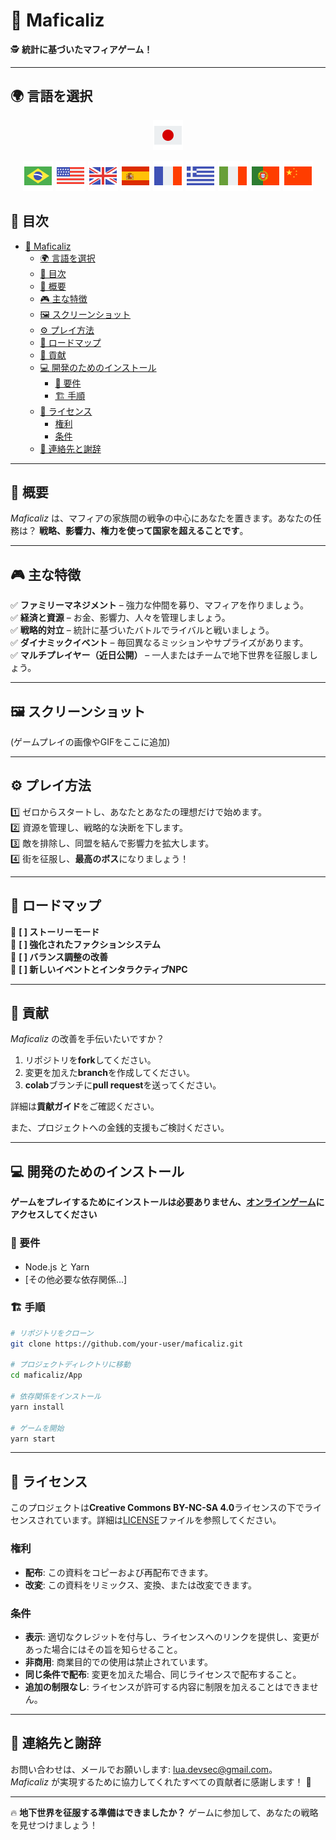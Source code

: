 # 🎩 Maficaliz

🕵️ **統計に基づいたマフィアゲーム！**

---

## 🌍 言語を選択

<div style="text-align: center;"> 

[![日本語](./flag-icons/flag-japan-48.png)](./README.jp.md)

[![Português](./flag-icons/flag-brazil-48.png)](../../README.md) [![English](./flag-icons/flag-usa-48.png)](./README.en.md) [![English](./flag-icons/flag-great-britain-48.png)](./README.gb.md) [![Español](./flag-icons/flag-spain-flag-48.png)](./README.es.md) [![Français](./flag-icons/flag-france-48.png)](./README.fr.md) [![Ελληνικά](./flag-icons/flag-greece-48.png)](./README.gr.md) [![Italiano](./flag-icons/flag-italy-48.png)](./README.it.md) [![Português (Portugal)](./flag-icons/flag-portugal-48.png)](./README.pt.md) [![中文](./flag-icons/flag-china-48.png)](./README.ch.md)

</div>

## 📑 目次  

- [🎩 Maficaliz](#-maficaliz)
  - [🌍 言語を選択](#-言語を選択)
  - [📑 目次](#-目次)
  - [📖 概要](#-概要)
  - [🎮 主な特徴](#-主な特徴)
  - [🖼️ スクリーンショット](#️-スクリーンショット)
  - [⚙️ プレイ方法](#️-プレイ方法)
  - [🚀 ロードマップ](#-ロードマップ)
  - [🤝 貢献](#-貢献)
  - [💻 開発のためのインストール](#-開発のためのインストール)
    - [🔧 要件](#-要件)
    - [🏗️ 手順](#️-手順)
  - [📜 ライセンス](#-ライセンス)
    - [権利](#権利)
    - [条件](#条件)
  - [💌 連絡先と謝辞](#-連絡先と謝辞)

---

## 📖 概要  

*Maficaliz* は、マフィアの家族間の戦争の中心にあなたを置きます。あなたの任務は？ **戦略、影響力、権力を使って国家を超えることです**。

---

## 🎮 主な特徴  

✅ **ファミリーマネジメント** – 強力な仲間を募り、マフィアを作りましょう。  
✅ **経済と資源** – お金、影響力、人々を管理しましょう。  
✅ **戦略的対立** – 統計に基づいたバトルでライバルと戦いましょう。  
✅ **ダイナミックイベント** – 毎回異なるミッションやサプライズがあります。  
✅ **マルチプレイヤー（近日公開）** – 一人またはチームで地下世界を征服しましょう。  

---

## 🖼️ スクリーンショット  

(ゲームプレイの画像やGIFをここに追加)

---

## ⚙️ プレイ方法  

1️⃣ ゼロからスタートし、あなたとあなたの理想だけで始めます。  
2️⃣ 資源を管理し、戦略的な決断を下します。  
3️⃣ 敵を排除し、同盟を結んで影響力を拡大します。  
4️⃣ 街を征服し、**最高のボス**になりましょう！  

---

## 🚀 ロードマップ  

🔹 **[ ] ストーリーモード**  
🔹 **[ ] 強化されたファクションシステム**  
🔹 **[ ] バランス調整の改善**  
🔹 **[ ] 新しいイベントとインタラクティブNPC**  

---

## 🤝 貢献  

*Maficaliz* の改善を手伝いたいですか？

1. リポジトリを**fork**してください。  
2. 変更を加えた**branch**を作成してください。  
3. **colab**ブランチに**pull request**を送ってください。  

詳細は**貢献ガイド**をご確認ください。

また、プロジェクトへの金銭的支援もご検討ください。

---

## 💻 開発のためのインストール  

**ゲームをプレイするためにインストールは必要ありません、[オンラインゲーム](https://maficaliz.github.io/Maficaliz)にアクセスしてください**

### 🔧 要件  

- Node.js と Yarn  
- [その他必要な依存関係...]  

### 🏗️ 手順  

```bash
# リポジトリをクローン
git clone https://github.com/your-user/maficaliz.git  

# プロジェクトディレクトリに移動
cd maficaliz/App

# 依存関係をインストール
yarn install  

# ゲームを開始
yarn start  
```

---

## 📜 ライセンス

このプロジェクトは**Creative Commons BY-NC-SA 4.0**ライセンスの下でライセンスされています。詳細は[LICENSE](../../LICENSE)ファイルを参照してください。

### 権利  

- **配布**: この資料をコピーおよび再配布できます。  
- **改変**: この資料をリミックス、変換、または改変できます。

### 条件  

- **表示**: 適切なクレジットを付与し、ライセンスへのリンクを提供し、変更があった場合にはその旨を知らせること。  
- **非商用**: 商業目的での使用は禁止されています。  
- **同じ条件で配布**: 変更を加えた場合、同じライセンスで配布すること。  
- **追加の制限なし**: ライセンスが許可する内容に制限を加えることはできません。

---

## 💌 連絡先と謝辞  

お問い合わせは、メールでお願いします: [lua.devsec@gmail.com](mailto:lua.devsec@gmail.com)。  
*Maficaliz* が実現するために協力してくれたすべての貢献者に感謝します！ 🎉

---

🔥 **地下世界を征服する準備はできましたか？** ゲームに参加して、あなたの戦略を見せつけましょう！

